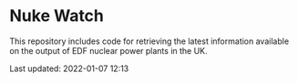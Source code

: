 # Nuke Watch

This repository includes code for retrieving the latest information available on the output of EDF nuclear power plants in the UK.

Last updated: 2022-01-07 12:13